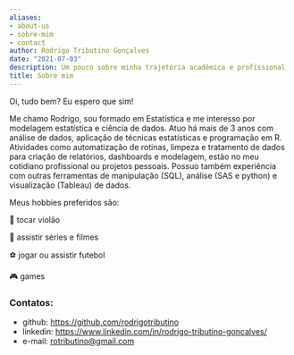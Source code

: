 ```yaml
---
aliases:
- about-us
- sobre-mim
- contact
author: Rodrigo Tributino Gonçalves
date: "2021-07-03"
description: Um pouco sobre minha trajetória acadêmica e profissional
title: Sobre mim
---
```


Oi, tudo bem? Eu espero que sim! 

Me chamo Rodrigo, sou formado em Estatística e me interesso por modelagem estatística e ciência de dados. Atuo há mais de 3 anos com análise de dados, aplicação de técnicas estatísticas e programação em R. Atividades como automatização de rotinas, limpeza e tratamento de dados para criação de relatórios, dashboards e modelagem, estão no meu cotidiano profissional ou projetos pessoais. Possuo também experiência com outras ferramentas de manipulação (SQL), análise (SAS e python) e visualização (Tableau) de dados.

Meus hobbies preferidos são:

 :guitar: tocar violão
 
 :movie_camera: assistir séries e filmes
 
 :soccer: jogar ou assistir futebol
 
 :video_game: games
 
### **Contatos**:
- github: https://github.com/rodrigotributino
- linkedin: https://www.linkedin.com/in/rodrigo-tributino-goncalves/
- e-mail: rotributino@gmail.com
